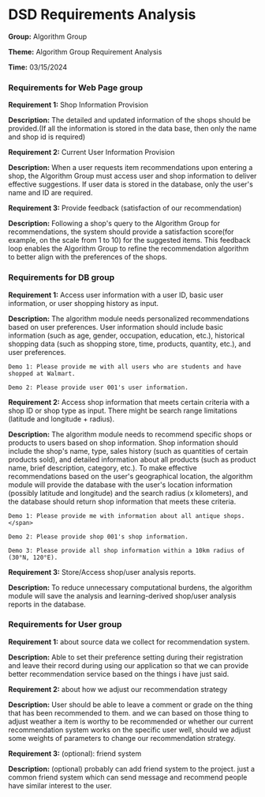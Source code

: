 # DSD Requirements Analysis

 

**Group:** Algorithm Group 

**Theme:** Algorithm Group Requirement Analysis

**Time:** 03/15/2024

 

### Requirements for Web Page group

 

**Requirement 1:** Shop Information Provision

**Description:** The detailed and updated information of the shops should be provided.(If all the information is stored in the data base, then only the name and shop id is required) 

 

**Requirement 2:** Current User Information Provision

**Description:** When a user requests item recommendations upon entering a shop, the Algorithm Group must access user and shop information to deliver effective suggestions. If user data is stored in the database, only the user's name and ID are required.

 

**Requirement 3:** Provide feedback (satisfaction of our recommendation) 

**Description:** Following a shop's query to the Algorithm Group for recommendations, the system should provide a satisfaction score(for example, on the scale from 1 to 10) for the suggested items. This feedback loop enables the Algorithm Group to refine the recommendation algorithm to better align with the preferences of the shops.

 

 

### Requirements for DB group

 

**Requirement 1:**  Access user information with a user ID, basic user information, or user shopping history as input.

 

**Description:** The algorithm module needs personalized recommendations based on user preferences. User information should include basic information (such as age, gender, occupation, education, etc.), historical shopping data (such as shopping store, time, products, quantity, etc.), and user preferences.

```
Demo 1: Please provide me with all users who are students and have shopped at Walmart. 

Demo 2: Please provide user 001's user information.
```



**Requirement 2:** Access shop information that meets certain criteria with a shop ID or shop type as input. There might be search range limitations (latitude and longitude + radius).

 

**Description:** The algorithm module needs to recommend specific shops or products to users based on shop information. Shop information should include the shop's name, type, sales history (such as quantities of certain products sold), and detailed information about all products (such as product name, brief description, category, etc.). To make effective recommendations based on the user's geographical location, the algorithm module will provide the database with the user's location information (possibly latitude and longitude) and the search radius (x kilometers), and the database should return shop information that meets these criteria.


```
Demo 1: Please provide me with information about all antique shops. </span>

Demo 2: Please provide shop 001's shop information.

Demo 3: Please provide all shop information within a 10km radius of (30°N, 120°E).
```

 

**Requirement 3:** Store/Access shop/user analysis reports.

 

**Description:** To reduce unnecessary computational burdens, the algorithm module will save the analysis and learning-derived shop/user analysis reports in the database.

 

 

 

### Requirements for User group

 

**Requirement 1:** about source data we collect for recommendation system.

**Description:** Able to set their preference setting during their registration and leave their record during using our application so that we can provide better recommendation service based on the things i have just said.

 

**Requirement 2:** about how we adjust our recommendation strategy 

**Description:** User should be able to leave a comment or grade on the thing that has been recommended to them. and we can based on those thing to adjust weather a item is worthy to be recommended or whether our current recommendation system works on the specific user well, should we adjust some weights of parameters to change our recommendation strategy.

 

**Requirement 3:** (optional): friend system

**Description:** (optional) probably can add friend system to the project. just a common friend system which can send message and recommend people have similar interest to the user.